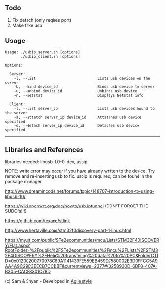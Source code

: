 ## Todo
1. Fix detach (only reqires port)
2. Make fake usb

## Usage

```
Usage: ./usbip_server.sh [options]
       ./usbip_client.sh [options]

Options:

  Server:
    -l, --list                            Lists usb devices on the server
    -b, --bind device_id                  Binds usb device to server
    -u, --unbind device_id                Unbinds usb device
    -n, --netstat                         Displays Netstat info
  
  Client:
    -l, --list server_ip                  Lists usb devices bound to the server
    -a, --attatch server_ip device_id     Attatches usb device specified
    -d, --detach server_ip device_id      Detaches usb device specified

```
-----------------------------------------------------------------------------------------------------------

## Libraries and References

libraries needed: libusb-1.0-0-dev, usbip

NOTE: write error may occur if you have already written to the device. Try remove and re-inserting usb to fix.
usbip is required; can be found in the package manager

http://www.dreamincode.net/forums/topic/148707-introduction-to-using-libusb-10/

https://wiki.openwrt.org/doc/howto/usb.iptunnel (DON'T FORGET THE SUDO's!!!)

https://github.com/texane/stlink

http://www.hertaville.com/stm32f0discovery-part-1-linux.html

https://my.st.com/public/STe2ecommunities/mcu/Lists/STM32F4DISCOVERY/Flat.aspx?RootFolder=%2Fpublic%2FSTe2ecommunities%2Fmcu%2FLists%2FSTM32F4DISCOVERY%2FHelp%20transfering%20data%20to%20PC&FolderCTID=0x01200200770978C69A1141439FE559EB459D7580002E3D0FFCC5A9AA4A9C29C3EECB7CCDBF&currentviews=2377#{3258930D-6DF8-407A-B305-CACF8301C78D

(c) Sam & Shyan - Developed in  <a href="https://en.wikipedia.org/wiki/Agile_software_development">Agile style</a>
